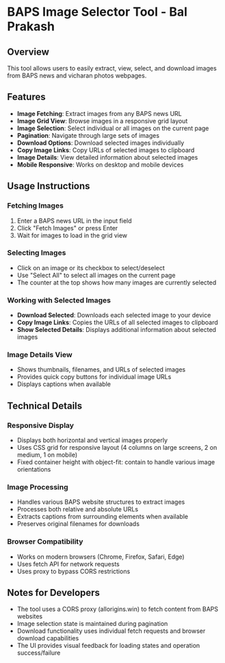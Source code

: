 # BAPS Image Selector Tool - Bal Prakash

## Overview
This tool allows users to easily extract, view, select, and download images from BAPS news and vicharan photos webpages.

## Features
- **Image Fetching**: Extract images from any BAPS news URL
- **Image Grid View**: Browse images in a responsive grid layout
- **Image Selection**: Select individual or all images on the current page
- **Pagination**: Navigate through large sets of images
- **Download Options**: Download selected images individually
- **Copy Image Links**: Copy URLs of selected images to clipboard
- **Image Details**: View detailed information about selected images
- **Mobile Responsive**: Works on desktop and mobile devices

## Usage Instructions

### Fetching Images
1. Enter a BAPS news URL in the input field
2. Click "Fetch Images" or press Enter
3. Wait for images to load in the grid view

### Selecting Images
- Click on an image or its checkbox to select/deselect
- Use "Select All" to select all images on the current page
- The counter at the top shows how many images are currently selected

### Working with Selected Images
- **Download Selected**: Downloads each selected image to your device
- **Copy Image Links**: Copies the URLs of all selected images to clipboard
- **Show Selected Details**: Displays additional information about selected images

### Image Details View
- Shows thumbnails, filenames, and URLs of selected images
- Provides quick copy buttons for individual image URLs
- Displays captions when available

## Technical Details

### Responsive Display
- Displays both horizontal and vertical images properly
- Uses CSS grid for responsive layout (4 columns on large screens, 2 on medium, 1 on mobile)
- Fixed container height with object-fit: contain to handle various image orientations

### Image Processing
- Handles various BAPS website structures to extract images
- Processes both relative and absolute URLs
- Extracts captions from surrounding elements when available
- Preserves original filenames for downloads

### Browser Compatibility
- Works on modern browsers (Chrome, Firefox, Safari, Edge)
- Uses fetch API for network requests
- Uses proxy to bypass CORS restrictions

## Notes for Developers
- The tool uses a CORS proxy (allorigins.win) to fetch content from BAPS websites
- Image selection state is maintained during pagination
- Download functionality uses individual fetch requests and browser download capabilities
- The UI provides visual feedback for loading states and operation success/failure
